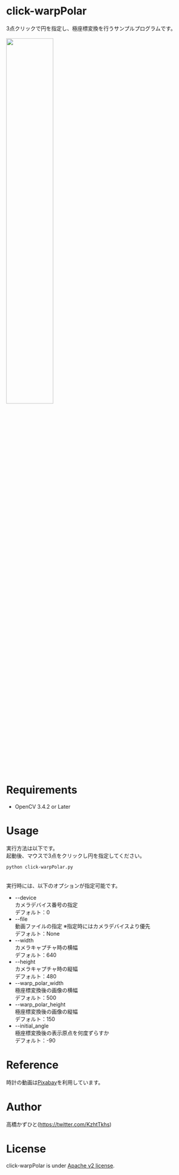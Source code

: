 # click-warpPolar
3点クリックで円を指定し、極座標変換を行うサンプルプログラムです。<br><br>
<img src="https://user-images.githubusercontent.com/37477845/120346347-4187c800-c336-11eb-8c1b-c5c382ac2f62.gif" width="50%">

# Requirements
* OpenCV 3.4.2 or Later

# Usage
実行方法は以下です。<br>
起動後、マウスで3点をクリックし円を指定してください。<br>
```bash
python click-warpPolar.py
```
<br>
実行時には、以下のオプションが指定可能です。

* --device<br>
カメラデバイス番号の指定<br>
デフォルト：0
* --file<br>
動画ファイルの指定 ※指定時にはカメラデバイスより優先<br>
デフォルト：None
* --width<br>
カメラキャプチャ時の横幅<br>
デフォルト：640
* --height<br>
カメラキャプチャ時の縦幅<br>
デフォルト：480
* --warp_polar_width<br>
極座標変換後の画像の横幅<br>
デフォルト：500
* --warp_polar_height<br>
極座標変換後の画像の縦幅<br>
デフォルト：150
* --initial_angle<br>
極座標変換後の表示原点を何度ずらすか<br>
デフォルト：-90

# Reference
時計の動画は[Pixabay](https://pixabay.com/ja/videos/%E6%99%82%E9%96%93-%E3%82%AF%E3%83%AD%E3%83%83%E3%82%AF-%E6%99%82%E8%A8%88-%E3%83%AB%E3%83%BC%E3%83%97-15604/)を利用しています。

# Author
高橋かずひと(https://twitter.com/KzhtTkhs)
 
# License 
click-warpPolar is under [Apache v2 license](LICENSE).

